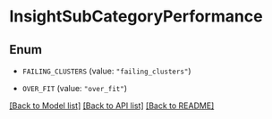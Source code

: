 # InsightSubCategoryPerformance

## Enum


* `FAILING_CLUSTERS` (value: `"failing_clusters"`)

* `OVER_FIT` (value: `"over_fit"`)


[[Back to Model list]](../README.md#documentation-for-models) [[Back to API list]](../README.md#documentation-for-api-endpoints) [[Back to README]](../README.md)


